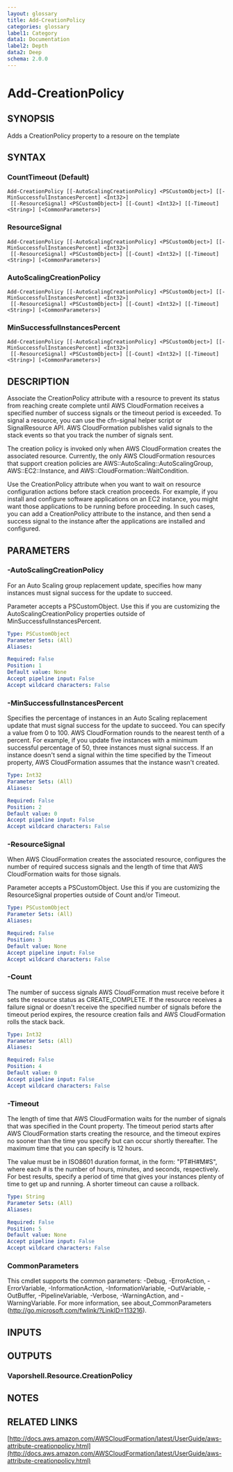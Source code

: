 ```yaml
---
layout: glossary
title: Add-CreationPolicy
categories: glossary
label1: Category
data1: Documentation
label2: Depth
data2: Deep
schema: 2.0.0
---
```


# Add-CreationPolicy

## SYNOPSIS
Adds a CreationPolicy property to a resoure on the template

## SYNTAX

### CountTimeout (Default)
```
Add-CreationPolicy [[-AutoScalingCreationPolicy] <PSCustomObject>] [[-MinSuccessfulInstancesPercent] <Int32>]
 [[-ResourceSignal] <PSCustomObject>] [[-Count] <Int32>] [[-Timeout] <String>] [<CommonParameters>]
```

### ResourceSignal
```
Add-CreationPolicy [[-AutoScalingCreationPolicy] <PSCustomObject>] [[-MinSuccessfulInstancesPercent] <Int32>]
 [[-ResourceSignal] <PSCustomObject>] [[-Count] <Int32>] [[-Timeout] <String>] [<CommonParameters>]
```

### AutoScalingCreationPolicy
```
Add-CreationPolicy [[-AutoScalingCreationPolicy] <PSCustomObject>] [[-MinSuccessfulInstancesPercent] <Int32>]
 [[-ResourceSignal] <PSCustomObject>] [[-Count] <Int32>] [[-Timeout] <String>] [<CommonParameters>]
```

### MinSuccessfulInstancesPercent
```
Add-CreationPolicy [[-AutoScalingCreationPolicy] <PSCustomObject>] [[-MinSuccessfulInstancesPercent] <Int32>]
 [[-ResourceSignal] <PSCustomObject>] [[-Count] <Int32>] [[-Timeout] <String>] [<CommonParameters>]
```

## DESCRIPTION
Associate the CreationPolicy attribute with a resource to prevent its status from reaching create complete until AWS CloudFormation receives a specified number of success signals or the timeout period is exceeded.
To signal a resource, you can use the cfn-signal helper script or SignalResource API.
AWS CloudFormation publishes valid signals to the stack events so that you track the number of signals sent.

The creation policy is invoked only when AWS CloudFormation creates the associated resource.
Currently, the only AWS CloudFormation resources that support creation policies are AWS::AutoScaling::AutoScalingGroup, AWS::EC2::Instance, and AWS::CloudFormation::WaitCondition.

Use the CreationPolicy attribute when you want to wait on resource configuration actions before stack creation proceeds.
For example, if you install and configure software applications on an EC2 instance, you might want those applications to be running before proceeding.
In such cases, you can add a CreationPolicy attribute to the instance, and then send a success signal to the instance after the applications are installed and configured.

## PARAMETERS

### -AutoScalingCreationPolicy
For an Auto Scaling group replacement update, specifies how many instances must signal success for the update to succeed.

Parameter accepts a PSCustomObject.
Use this if you are customizing the AutoScalingCreationPolicy properties outside of MinSuccessfulInstancesPercent.

```yaml
Type: PSCustomObject
Parameter Sets: (All)
Aliases:

Required: False
Position: 1
Default value: None
Accept pipeline input: False
Accept wildcard characters: False
```

### -MinSuccessfulInstancesPercent
Specifies the percentage of instances in an Auto Scaling replacement update that must signal success for the update to succeed.
You can specify a value from 0 to 100.
AWS CloudFormation rounds to the nearest tenth of a percent.
For example, if you update five instances with a minimum successful percentage of 50, three instances must signal success.
If an instance doesn't send a signal within the time specified by the Timeout property, AWS CloudFormation assumes that the instance wasn't created.

```yaml
Type: Int32
Parameter Sets: (All)
Aliases:

Required: False
Position: 2
Default value: 0
Accept pipeline input: False
Accept wildcard characters: False
```

### -ResourceSignal
When AWS CloudFormation creates the associated resource, configures the number of required success signals and the length of time that AWS CloudFormation waits for those signals.

Parameter accepts a PSCustomObject.
Use this if you are customizing the ResourceSignal properties outside of Count and/or Timeout.

```yaml
Type: PSCustomObject
Parameter Sets: (All)
Aliases:

Required: False
Position: 3
Default value: None
Accept pipeline input: False
Accept wildcard characters: False
```

### -Count
The number of success signals AWS CloudFormation must receive before it sets the resource status as CREATE_COMPLETE.
If the resource receives a failure signal or doesn't receive the specified number of signals before the timeout period expires, the resource creation fails and AWS CloudFormation rolls the stack back.

```yaml
Type: Int32
Parameter Sets: (All)
Aliases:

Required: False
Position: 4
Default value: 0
Accept pipeline input: False
Accept wildcard characters: False
```

### -Timeout
The length of time that AWS CloudFormation waits for the number of signals that was specified in the Count property.
The timeout period starts after AWS CloudFormation starts creating the resource, and the timeout expires no sooner than the time you specify but can occur shortly thereafter.
The maximum time that you can specify is 12 hours.

The value must be in ISO8601 duration format, in the form: "PT#H#M#S", where each # is the number of hours, minutes, and seconds, respectively.
For best results, specify a period of time that gives your instances plenty of time to get up and running.
A shorter timeout can cause a rollback.

```yaml
Type: String
Parameter Sets: (All)
Aliases:

Required: False
Position: 5
Default value: None
Accept pipeline input: False
Accept wildcard characters: False
```

### CommonParameters
This cmdlet supports the common parameters: -Debug, -ErrorAction, -ErrorVariable, -InformationAction, -InformationVariable, -OutVariable, -OutBuffer, -PipelineVariable, -Verbose, -WarningAction, and -WarningVariable.
For more information, see about_CommonParameters (http://go.microsoft.com/fwlink/?LinkID=113216).

## INPUTS

## OUTPUTS

### Vaporshell.Resource.CreationPolicy

## NOTES

## RELATED LINKS

[http://docs.aws.amazon.com/AWSCloudFormation/latest/UserGuide/aws-attribute-creationpolicy.html](http://docs.aws.amazon.com/AWSCloudFormation/latest/UserGuide/aws-attribute-creationpolicy.html)

